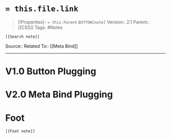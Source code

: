 # `= this.file.link`
>[!Properties]- `= this.Parent` `BUTTON[note]` 
>Version:: 2.1
>Parent:: [[CSS]]
>Tags: #Notes
```meta-bind-embed
[[Search note]]
```
Source::
Related To:: [[Meta Bind]]
***
# V1.0 Button Plugging

# V2.0 Meta Bind Plugging












# Foot
```meta-bind-embed
[[Foot note]]
``` 